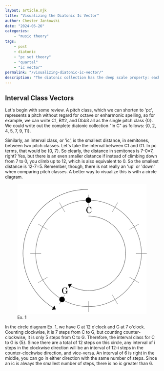 ```yaml
---
layout: article.njk
title: "Visualizing the Diatonic Ic Vector"
author: Chester Jankowski
date: "2024-05-26"
categories:
    - "music theory"
tags:
    - post
    - diatonic
    - "pc set theory"
    - "quartal"
    - "ic vector"
permalink: "/visualizing-diatonic-ic-vector/"
description: "The diatonic collection has the deep scale property: each element in its ic vector is unique. By looking at the collection as a 'stack of fourths,' we can easily visualize how and why each ic is unique."
---
```


## Interval Class Vectors

Let's begin with some review. A pitch class, which we can shorten to 'pc', represents a pitch without regard for octave or enharmonic spelling, so for example, we can write C1, B#2, and Dbb3 all as the single pitch class {0}. We could write out the complete diatonic collection "In C" as follows: {0, 2, 4, 5, 7, 9, 11}.

Similarly, an interval class, or 'ic', is the smallest distance, in semitones, between two pitch classes. Let's take the interval between C1 and G1. In pc terms, that would be {0, 7}. So clearly, the distance in semitones is 7-0=7, right? Yes, but there is an even smaller distance if instead of climbing down from 7 to 0, you climb up to 12, which is also equivalent to 0. So the smallest distance is 12-7=5. Remember, though, there is not really an 'up' or 'down' when comparing pitch classes. A better way to visualize this is with a circle diagram.

<figure><img class="img-small" src="images/circle-diagram-c-g-hd.png" alt="circle diagram" max-width="25%"><figcaption>Ex. 1</figcaption></figure>

In the circle diagram Ex. 1, we have C at 12 o'clock and G at 7 o'clock. Counting clockwise, it is 7 steps from C to G, but counting counter-clockwise, it is only 5 steps from C to G. Therefore, the interval class for C to G is {5}. Since there are a total of 12 steps on this circle, any interval of i steps in the clockwise direction will be an interval of 12-i steps in the counter-clockwise direction, and vice-versa. An interval of 6 is right in the middle, you can go in either direction with the same number of steps. Since an ic is always the smallest number of steps, there is no ic greater than 6.

